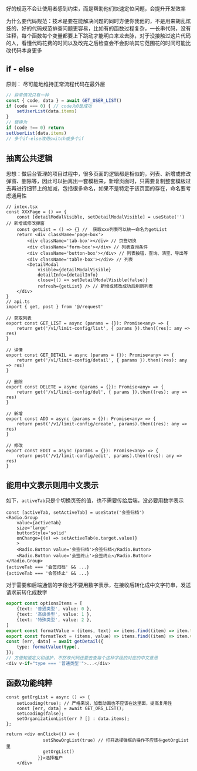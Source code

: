 好的规范不会让使用者感到约束，而是帮助他们快速定位问题，会提升开发效率

为什么要代码规范：技术是要在能解决问题的同时方便你我他的，不是用来胡乱炫技的，好的代码规范排查问题更容易，比如有的函数过程复杂，一长串代码，没有注释，每个函数每个变量都要上下跳动才能明白来龙去脉，对于没接触过这片代码的人，看懂代码花费的时间以及改完之后检查会不会影响其它范围花的时间可能比改代码本身更多

## if - else

原则： 尽可能地维持正常流程代码在最外层

```ts
// 异常情况只有一种
const { code, data } = await GET_USER_LIST()
if (code === 0) { // code为0是成功
    setUserList(data.items)
}
// 替换为
if (code !== 0) return
setUserList(data.items)
// 多个if-else改用switch或多个if
```

## 抽离公共逻辑

思想：做后台管理的项目过程中，很多页面的逻辑都是相似的，列表、新增或修改弹窗、删除等，因此可以抽离出一套模板来，新增页面时，只需要复制整套模板过去再进行细节上的加减，包括很多命名，如果不是特定于该页面的存在，命名要考虑通用性

```tsx
// intex.tsx
const XXXPage = () => {
    const [detailModalVisible, setDetailModalVisible] = useState('') // 新增或修改弹窗
    const getList = () => {} //  获取xxx列表可以统一命名为getList
    return <div className='page-box'>
        <div className='tab-box'></div> // 页签切换
        <div className='form-box'></div> // 列表查询条件
        <div className='button-box'></div> // 列表按钮，查询、清空、导出等
        <div className='table-box'></div> // 列表
        <DetailModal
            visible={detailModalVisible}
            detailInfo={detailInfo}
            close={() => setDetailModalVisible(false)}
            refresh={getList} /> // 新增或修改成功后刷新列表
    </div>
}
// api.ts
import { get, post } from '@/request'

// 获取列表
export const GET_LIST = async (params = {}): Promise<any> => {
    return get('/v1/limit-config/list', { params }).then((res): any => res)
}

// 详情
export const GET_DETAIL = async (params = {}): Promise<any> => {
    return get('/v1/limit-config/detail', { params }).then((res): any => res)
}

// 删除
export const DELETE = async (params = {}): Promise<any> => {
    return get('/v1/limit-config/del', { params }).then((res): any => res)
}

// 新增
export const ADD = async (params = {}): Promise<any> => {
    return post('/v1/limit-config/create', params).then((res): any => res)
}

// 修改
export const EDIT = async (params = {}): Promise<any> => {
    return post('/v1/limit-config/edit', params).then((res): any => res)
}
```

## 能用中文表示则用中文表示

如下，`activeTab`只是个切换页签的值，也不需要传给后端，没必要用数字表示

```tsx
const [activeTab, setActiveTab] = useState('会签归档')
<Radio.Group
    value={activeTab}
    size='large'
    buttonStyle='solid'
    onChange={(e) => setActiveTab(e.target.value)}
    >
    <Radio.Button value='会签归档'>会签归档</Radio.Button>
    <Radio.Button value='会签终止'>会签终止</Radio.Button>
</Radio.Group>
{activeTab === '会签归档' && ...}
{activeTab === '会签终止' && ...}
```

对于需要和后端通信的字段也不要用数字表示，在接收后转化成中文字符串，发送请求前转化成数字

```ts
export const optionsItems = [
    {text: '普通类型', value: 0 },
    {text: '高级类型', value: 1 },
    {text: '特殊类型', value: 2 },
]
export const formatValue = (items, text) => items.find((item) => item.text === text).value;
export const formatText = (items, value) => items.find((item) => item.value === value).text;
const [err, data] = await getDetail({
	type: formatValue(type),
});
// 方便知道定义和维护，不然改代码还要去查每个这种字段的对应的中文意思
<div v-if="type === '普通类型'">...</div>
```

## 函数功能纯粹

```tsx
const getOrgList = async () => {
    setLoading(true); // 严格来说，加载动画也不应该在这里面，提高复用性
    const [err, data] = await GET_ORG_LIST();
    setLoading(false);
    setOrganizationList(err ? [] : data.items);
};

return <div onClick={() => {
              setShowOrgList(true) // 打开选择弹框的操作不应该在getOrgList里
              getOrgList()
            }}>选择租户
	</div>
```





